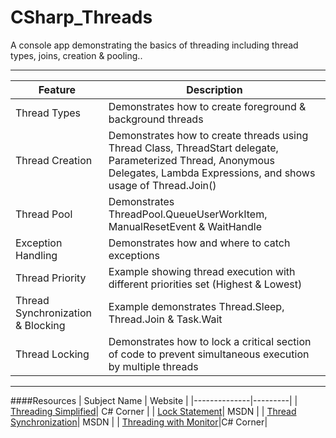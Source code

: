 # CSharp_Threads
A console app demonstrating the basics of threading including thread types, joins, creation &amp; pooling..


---
|Feature |Description |
|--------|------------|
|Thread Types | Demonstrates how to create foreground & background threads |
|Thread Creation | Demonstrates how to create threads using Thread Class, ThreadStart delegate, Parameterized Thread, Anonymous Delegates, Lambda Expressions, and shows usage of Thread.Join() |
|Thread Pool | Demonstrates ThreadPool.QueueUserWorkItem, ManualResetEvent & WaitHandle |
|Exception Handling | Demonstrates how and where to catch exceptions |
|Thread Priority | Example showing thread execution with different priorities set (Highest & Lowest) |
|Thread Synchronization & Blocking | Example demonstrates Thread.Sleep, Thread.Join & Task.Wait |
|Thread Locking | Demonstrates how to lock a critical section of code to prevent simultaneous execution by multiple threads  |


---
####Resources
| Subject Name | Website |
|--------------|---------|
| [Threading Simplified](http://www.c-sharpcorner.com/UploadFile/19b1bd/threading-simplified-part1/)| C# Corner |
| [Lock Statement](https://msdn.microsoft.com/en-us/library/c5kehkcz.aspx?f=255&MSPPError=-2147217396)| MSDN |
| [Thread Synchronization](https://msdn.microsoft.com/en-us/library/mt679037.aspx?f=255&MSPPError=-2147217396)| MSDN |
| [Threading with Monitor](http://www.c-sharpcorner.com/UploadFile/1d42da/threading-with-monitor-in-C-Sharp/)|C# Corner|
